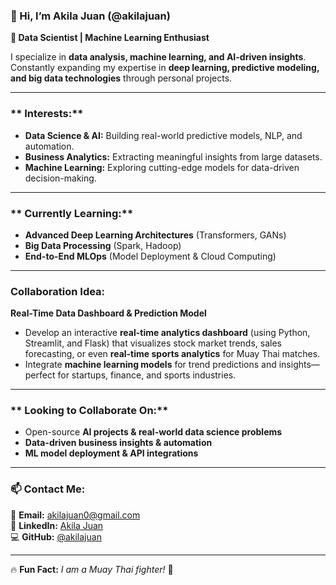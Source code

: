### **👋 Hi, I’m Akila Juan (@akilajuan)**  
**🚀 Data Scientist | Machine Learning Enthusiast**  

I specialize in **data analysis, machine learning, and AI-driven insights**. Constantly expanding my expertise in **deep learning, predictive modeling, and big data technologies** through personal projects.  

---

### ** Interests:**  
-  **Data Science & AI:** Building real-world predictive models, NLP, and automation.  
-  **Business Analytics:** Extracting meaningful insights from large datasets.  
-  **Machine Learning:** Exploring cutting-edge models for data-driven decision-making.  

---

### ** Currently Learning:**  
- **Advanced Deep Learning Architectures** (Transformers, GANs)  
- **Big Data Processing** (Spark, Hadoop)  
- **End-to-End MLOps** (Model Deployment & Cloud Computing)  

---

### **Collaboration Idea:**  
 **Real-Time Data Dashboard & Prediction Model**  
- Develop an interactive **real-time analytics dashboard** (using Python, Streamlit, and Flask) that visualizes stock market trends, sales forecasting, or even **real-time sports analytics** for Muay Thai matches.  
- Integrate **machine learning models** for trend predictions and insights—perfect for startups, finance, and sports industries.  

---

### ** Looking to Collaborate On:**  
- Open-source **AI projects & real-world data science problems**  
- **Data-driven business insights & automation**  
- **ML model deployment & API integrations**  

---

### **📫 Contact Me:**  
📧 **Email:** akilajuan0@gmail.com  
🔗 **LinkedIn:** [Akila Juan](https://www.linkedin.com/in/akila-juan-a9622a203/)  
💻 **GitHub:** [@akilajuan](https://github.com/akilajuan)  

---

🔥 **Fun Fact:** *I am a Muay Thai fighter!* 🥊  


<!---
akilajuan/akilajuan is a ✨ special ✨ repository because its `README.md` (this file) appears on your GitHub profile.
You can click the Preview link to take a look at your changes.
--->
